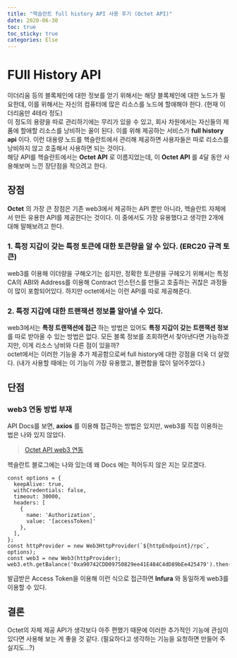 ```yaml
---
title: "헥슬란트 full history API 사용 후기 (Octet API)"
date: 2020-06-30
toc: true
toc_sticky: true
categories: Else
---
```



# FUll History API
 이더리움 등의 블록체인에 대한 정보를 얻기 위해서는 해당 블록체인에 대한 노드가 필요한데, 이를 위해서는
 자신의 컴퓨터에 많은 리소스를 노드에 할애해야 한다. (현재 이더리움만 4테라 정도)   
 이 정도의 용량을 따로 관리하기에는 무리가 있을 수 있고, 회사 차원에서는 자신들의 제품에 할애할 리소스를 낭비하는 꼴이 된다.
 이를 위해 제공하는 서비스가 __full history api__ 이다. 이런 대용량 노드를 헥슬란트에서 관리해 제공하면
 사용자들은 따로 리소스를 낭비하지 않고 호출해서 사용하면 되는 것이다.   
 해당 API를 헥슬란트에서는 __Octet API__ 로 이름지었는데, 이 __Octet API__ 를 4달 동안 사용해보며 느낀 장단점을 적으려고 한다.


## 장점
 __Octet__ 의 가장 큰 장점은 기존 web3에서 제공하는 API 뿐만 아니라, 헥슬란트 자체에서 만든 유용한 API를 제공한다는
 것이다. 이 중에서도 가장 유용했다고 생각한 2개에 대해 말해보려고 한다.
### 1. 특정 지갑이 갖는 특정 토큰에 대한 토큰량을 알 수 있다. (ERC20 규격 토큰)
 web3를 이용해 이더량을 구해오기는 쉽지만, 정확한 토큰량을 구헤오기 위해서는 특정 CA의 ABI와 Address를 이용해
Contract 인스턴스를 만들고 호출하는 귀찮은 과정들이 많이 포함되어있다. 하지만 octet에서는 이런 API를 따로 
제공해준다.

### 2. 특정 지갑에 대한 트랜잭션 정보를 알아낼 수 있다.
 web3에서는 __특정 트랜잭션에 접근__ 하는 방법은 있어도 __특정 지갑이 갖는 트랜잭션 정보__ 를 따로 받아올 수 있는 방법은 없다.
모든 블록 정보를 조회하면서 찾아낸다면 가능하겠지만, 이게 리소스 낭비와 다른 점이 있을까?   
octet에서는 이러한 기능을 추가 제공함으로써 full history에 대한 강점을 더욱 더 살렸다. 
(내가 사용할 때에는 이 기능이 가장 유용했고, 불편함을 많이 덜어주었다.)


## 단점
### web3 연동 방법 부재
 API Docs를 보면, __axios__ 를 이용해 접근하는 방법은 있지만, web3를 직접 이용하는 법은 나와 있지 않았다.
 > [Octet API web3 연동](https://medium.com/hexlant/%EB%B8%94%EB%A1%9D%EC%B2%B4%EC%9D%B8-%EC%84%9C%EB%B9%84%EC%8A%A4%EB%A5%BC-%EC%89%BD%EA%B2%8C-%EA%B0%9C%EB%B0%9C%ED%95%98%EB%8A%94-%EB%B0%A9%EB%B2%95-409e9a8b56e2)   

 헥슬란트 블로그에는 나와 있는데 왜 Docs 에는 적어두지 않은 지는 모르겠다.
```
const options = {
  keepAlive: true,
  withCredentials: false,
  timeout: 30000,
  headers: [
    {
      name: 'Authorization',
      value: '[accessToken]'
    },
  ],
};
const httpProvider = new Web3HttpProvider(`${httpEndpoint}/rpc`, options);
const web3 = new Web3(httpProvider);
web3.eth.getBalance('0xa90742CDD09750829ee41E484C4dD89bEe425479').then(console.log);
```
 발급받은 Access Token을 이용해 이런 식으로 접근하면 __Infura__ 와 동일하게 web3를 이용할 수 있다.
 

## 결론
 Octet의 자체 제공 API가 생각보다 아주 편했기 때문에 이러한 추가적인 기능에 관심이 있다면 사용해 보는 게 좋을 것 같다.
 (필요하다고 생각하는 기능을 요청하면 만들어 주실지도...?)
 
 



